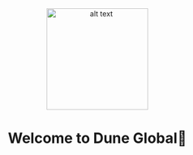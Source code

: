 
<div align="center">
  
<img  src="https://github.com/Dune-Global/.github/assets/91784445/d48b8a13-5002-4b1f-a859-a9b68e027fe0" alt="alt text" width="200"/>
</div>

<h1 align="center">Welcome to Dune Global👋</h1>

